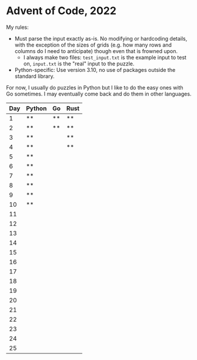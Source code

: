 # Advent of Code, 2022

My rules:
- Must parse the input exactly as-is. No modifying or hardcoding details, with the exception of the sizes of grids (e.g. how many rows and columns do I need to anticipate) though even that is frowned upon.
  - I always make two files: `test_input.txt` is the example input to test on, `input.txt` is the "real" input to the puzzle.
- Python-specific: Use version 3.10, no use of packages outside the standard library.

For now, I usually do puzzles in Python but I like to do the easy ones with Go sometimes.
I may eventually come back and do them in other languages.

| Day | Python |   Go | Rust |
| --- | ------ | ---- | ---- |
|   1 |     ** |   ** |   ** |
|   2 |     ** |   ** |   ** |
|   3 |     ** |      |   ** |
|   4 |     ** |      |   ** |
|   5 |     ** |      |      |
|   6 |     ** |      |      |
|   7 |     ** |      |      |
|   8 |     ** |      |      |
|   9 |     ** |      |      |
|  10 |     ** |      |      |
|  11 |        |      |      |
|  12 |        |      |      |
|  13 |        |      |      |
|  14 |        |      |      |
|  15 |        |      |      |
|  16 |        |      |      |
|  17 |        |      |      |
|  18 |        |      |      |
|  19 |        |      |      |
|  20 |        |      |      |
|  21 |        |      |      |
|  22 |        |      |      |
|  23 |        |      |      |
|  24 |        |      |      |
|  25 |        |      |      |
